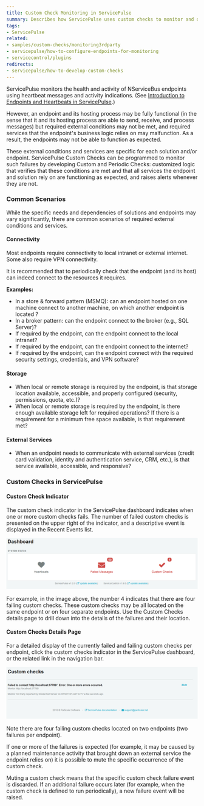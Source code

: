 ```yaml
---
title: Custom Check Monitoring in ServicePulse
summary: Describes how ServicePulse uses custom checks to monitor and detect problem that are unique to the solution or endpoint(s) monitored
tags:
- ServicePulse
related:
- samples/custom-checks/monitoring3rdparty
- servicepulse/how-to-configure-endpoints-for-monitoring
- servicecontrol/plugins
redirects:
- servicepulse/how-to-develop-custom-checks
---
```


ServicePulse monitors the health and activity of NServiceBus endpoints using heartbeat messages and activity indications. (See [Introduction to Endpoints and Heartbeats in ServicePulse](intro-endpoints-heartbeats.md).)

However, an endpoint and its hosting process may be fully functional (in the sense that it and its hosting process are able to send, receive, and process messages) but required external conditions may not be met, and required services that the endpoint's business logic relies on may malfunction. As a result, the endpoints may not be able to function as expected.

These external conditions and services are specific for each solution and/or endpoint. ServicePulse Custom Checks can be programmed to monitor such failures by developing Custom and Periodic Checks: customized logic that verifies that these conditions are met and that all services the endpoint and solution rely on are functioning as expected, and raises alerts whenever they are not.


### Common Scenarios

While the specific needs and dependencies of solutions and endpoints may vary significantly, there are common scenarios of required external conditions and services.


#### Connectivity

Most endpoints require connectivity to local intranet or external internet. Some also require VPN connectivity.

It is recommended that to periodically check that the endpoint (and its host) can indeed connect to the resources it requires.

**Examples:**

 * In a store & forward pattern (MSMQ): can an endpoint hosted on one machine connect to another machine, on which another endpoint is located ?
 * In a broker pattern: can the endpoint connect to the broker (e.g., SQL Server)?
 * If required by the endpoint, can the endpoint connect to the local intranet?
 * If required by the endpoint, can the endpoint connect to the internet? 
 * If required by the endpoint, can the endpoint connect with the required security settings, credentials, and VPN software? 


#### Storage

 * When local or remote storage is required by the endpoint, is that storage location available, accessible, and properly configured (security, permissions, quota, etc.)?
 * When local or remote storage is required by the endpoint, is there enough available storage left for required operations? If there is a requirement for a minimum free space available, is that requirement met?


#### External Services

* When an endpoint needs to communicate with external services (credit card validation, identity and authentication service, CRM, etc.), is that service available, accessible, and responsive?


### Custom Checks in ServicePulse


#### Custom Check Indicator

The custom check indicator in the ServicePulse dashboard indicates when one or more custom checks fails. The number of failed custom checks is presented on the upper right of the indicator, and a descriptive event is displayed in the Recent Events list.

![Custom Checks](images/custom-checks.png)

For example, in the image above, the number 4 indicates that there are four failing custom checks. These custom checks may be all located on the same endpoint or on four separate endpoints. Use the Custom Checks details page to drill down into the details of the failures and their location.


#### Custom Checks Details Page

For a detailed display of the currently failed and failing custom checks per endpoint, click the custom checks indicator in the ServicePulse dashboard, or the related link in the navigation bar.

![Custom Checks Details page](images/custom-checks-details.png)

Note there are four failing custom checks located on two endpoints (two failures per endpoint).

If one or more of the failures is expected (for example, it may be caused by a planned maintenance activity that brought down an external service the endpoint relies on) it is possible to mute the specific occurrence of the custom check.

Muting a custom check means that the specific custom check failure event is discarded. If an additional failure occurs later (for example, when the custom check is defined to run periodically), a new failure event will be raised.